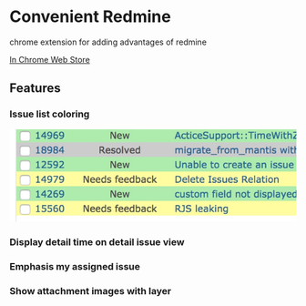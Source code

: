 # Convenient Redmine

chrome extension for adding advantages of redmine

[In Chrome Web Store](https://chrome.google.com/webstore/detail/convenient-redmine/cebgldbppceblpomepllpcmmebbmfcko)

## Features

### Issue list coloring
![Issue coloring](docs/issue_coloring.jpeg)

### Display detail time on detail issue view

### Emphasis my assigned issue

### Show attachment images with layer